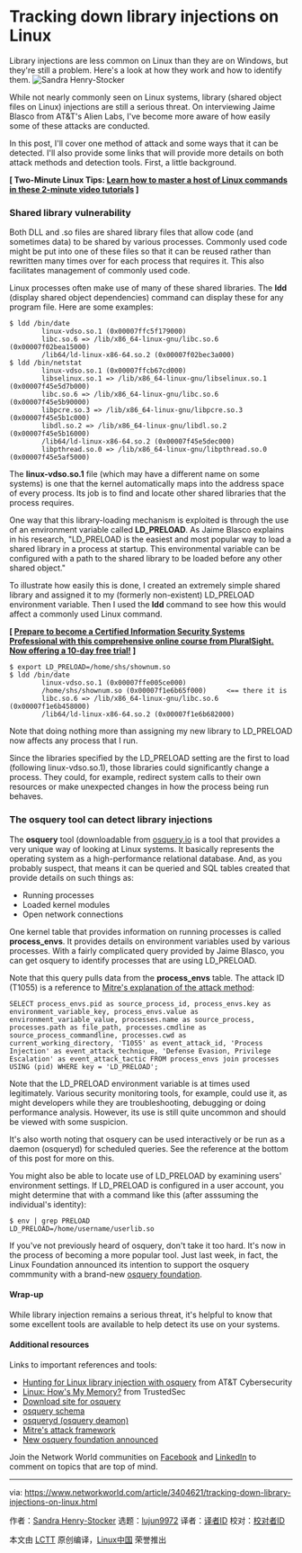 [#]: collector: (lujun9972)
[#]: translator: (LuuMing)
[#]: reviewer: ( )
[#]: publisher: ( )
[#]: url: ( )
[#]: subject: (Tracking down library injections on Linux)
[#]: via: (https://www.networkworld.com/article/3404621/tracking-down-library-injections-on-linux.html)
[#]: author: (Sandra Henry-Stocker https://www.networkworld.com/author/Sandra-Henry_Stocker/)

Tracking down library injections on Linux
======
Library injections are less common on Linux than they are on Windows, but they're still a problem. Here's a look at how they work and how to identify them.
![Sandra Henry-Stocker][1]

While not nearly commonly seen on Linux systems, library (shared object files on Linux) injections are still a serious threat. On interviewing Jaime Blasco from AT&amp;T's Alien Labs, I've become more aware of how easily some of these attacks are conducted.

In this post, I'll cover one method of attack and some ways that it can be detected. I'll also provide some links that will provide more details on both attack methods and detection tools. First, a little background.

**[ Two-Minute Linux Tips: [Learn how to master a host of Linux commands in these 2-minute video tutorials][2] ]**

### Shared library vulnerability

Both DLL and .so files are shared library files that allow code (and sometimes data) to be shared by various processes. Commonly used code might be put into one of these files so that it can be reused rather than rewritten many times over for each process that requires it. This also facilitates management of commonly used code.

Linux processes often make use of many of these shared libraries. The **ldd** (display shared object dependencies) command can display these for any program file. Here are some examples:

```
$ ldd /bin/date
        linux-vdso.so.1 (0x00007ffc5f179000)
        libc.so.6 => /lib/x86_64-linux-gnu/libc.so.6 (0x00007f02bea15000)
        /lib64/ld-linux-x86-64.so.2 (0x00007f02bec3a000)
$ ldd /bin/netstat
        linux-vdso.so.1 (0x00007ffcb67cd000)
        libselinux.so.1 => /lib/x86_64-linux-gnu/libselinux.so.1 (0x00007f45e5d7b000)
        libc.so.6 => /lib/x86_64-linux-gnu/libc.so.6 (0x00007f45e5b90000)
        libpcre.so.3 => /lib/x86_64-linux-gnu/libpcre.so.3 (0x00007f45e5b1c000)
        libdl.so.2 => /lib/x86_64-linux-gnu/libdl.so.2 (0x00007f45e5b16000)
        /lib64/ld-linux-x86-64.so.2 (0x00007f45e5dec000)
        libpthread.so.0 => /lib/x86_64-linux-gnu/libpthread.so.0 (0x00007f45e5af5000)
```

The **linux-vdso.so.1** file (which may have a different name on some systems) is one that the kernel automatically maps into the address space of every process. Its job is to find and locate other shared libraries that the process requires.

One way that this library-loading mechanism is exploited is through the use of an environment variable called **LD_PRELOAD**. As Jaime Blasco explains in his research, "LD_PRELOAD is the easiest and most popular way to load a shared library in a process at startup. This environmental variable can be configured with a path to the shared library to be loaded before any other shared object."

To illustrate how easily this is done, I created an extremely simple shared library and assigned it to my (formerly non-existent) LD_PRELOAD environment variable. Then I used the **ldd** command to see how this would affect a commonly used Linux command.

**[ [Prepare to become a Certified Information Security Systems Professional with this comprehensive online course from PluralSight. Now offering a 10-day free trial!][3] ]**

```
$ export LD_PRELOAD=/home/shs/shownum.so
$ ldd /bin/date
        linux-vdso.so.1 (0x00007ffe005ce000)
        /home/shs/shownum.so (0x00007f1e6b65f000)     <== there it is
        libc.so.6 => /lib/x86_64-linux-gnu/libc.so.6 (0x00007f1e6b458000)
        /lib64/ld-linux-x86-64.so.2 (0x00007f1e6b682000)
```

Note that doing nothing more than assigning my new library to LD_PRELOAD now affects any process that I run.

Since the libraries specified by the LD_PRELOAD setting are the first to load (following linux-vdso.so.1), those libraries could significantly change a process. They could, for example, redirect system calls to their own resources or make unexpected changes in how the process being run behaves.

### The osquery tool can detect library injections

The **osquery** tool (downloadable from [osquery.io][4] is a tool that provides a very unique way of looking at Linux systems. It basically represents the operating system as a high-performance relational database. And, as you probably suspect, that means it can be queried and SQL tables created that provide details on such things as:

  * Running processes
  * Loaded kernel modules
  * Open network connections



One kernel table that provides information on running processes is called **process_envs**. It provides details on environment variables used by various processes. With a fairly complicated query provided by Jaime Blasco, you can get osquery to identify processes that are using LD_PRELOAD.

Note that this query pulls data from the **process_envs** table. The attack ID (T1055) is a reference to [Mitre's explanation of the attack method][5]:

```
SELECT process_envs.pid as source_process_id, process_envs.key as environment_variable_key, process_envs.value as environment_variable_value, processes.name as source_process, processes.path as file_path, processes.cmdline as source_process_commandline, processes.cwd as current_working_directory, 'T1055' as event_attack_id, 'Process Injection' as event_attack_technique, 'Defense Evasion, Privilege Escalation' as event_attack_tactic FROM process_envs join processes USING (pid) WHERE key = 'LD_PRELOAD';
```

Note that the LD_PRELOAD environment variable is at times used legitimately. Various security monitoring tools, for example, could use it, as might developers while they are troubleshooting, debugging or doing performance analysis. However, its use is still quite uncommon and should be viewed with some suspicion.

It's also worth noting that osquery can be used interactively or be run as a daemon (osqueryd) for scheduled queries. See the reference at the bottom of this post for more on this.

You might also be able to locate use of LD_PRELOAD by examining users' environment settings. If LD_PRELOAD is configured in a user account, you might determine that with a command like this (after asssuming the individual's identity):

```
$ env | grep PRELOAD
LD_PRELOAD=/home/username/userlib.so
```

If you've not previously heard of osquery, don't take it too hard. It's now in the process of becoming a more popular tool. Just last week, in fact, the Linux Foundation announced its intention to support the osquery commmunity with a brand-new [osquery foundation][6].

#### Wrap-up

While library injection remains a serious threat, it's helpful to know that some excellent tools are available to help detect its use on your systems.

#### Additional resources

Links to important references and tools:

  * [Hunting for Linux library injection with osquery][7] from AT&amp;T Cybersecurity
  * [Linux: How's My Memory?][8] from TrustedSec
  * [Download site for osquery][4]
  * [osquery schema][9]
  * [osqueryd (osquery deamon)][10]
  * [Mitre's attack framework][11]
  * [New osquery foundation announced][6]



Join the Network World communities on [Facebook][12] and [LinkedIn][13] to comment on topics that are top of mind.

--------------------------------------------------------------------------------

via: https://www.networkworld.com/article/3404621/tracking-down-library-injections-on-linux.html

作者：[Sandra Henry-Stocker][a]
选题：[lujun9972][b]
译者：[译者ID](https://github.com/译者ID)
校对：[校对者ID](https://github.com/校对者ID)

本文由 [LCTT](https://github.com/LCTT/TranslateProject) 原创编译，[Linux中国](https://linux.cn/) 荣誉推出

[a]: https://www.networkworld.com/author/Sandra-Henry_Stocker/
[b]: https://github.com/lujun9972
[1]: https://images.idgesg.net/images/article/2019/06/dll-injection-100800196-large.jpg
[2]: https://www.youtube.com/playlist?list=PL7D2RMSmRO9J8OTpjFECi8DJiTQdd4hua
[3]: https://pluralsight.pxf.io/c/321564/424552/7490?u=https%3A%2F%2Fwww.pluralsight.com%2Fpaths%2Fcertified-information-systems-security-professional-cisspr
[4]: https://osquery.io/
[5]: https://attack.mitre.org/techniques/T1055/
[6]: https://www.linuxfoundation.org/press-release/2019/06/the-linux-foundation-announces-intent-to-form-new-foundation-to-support-osquery-community/
[7]: https://www.alienvault.com/blogs/labs-research/hunting-for-linux-library-injection-with-osquery
[8]: https://www.trustedsec.com/2018/09/linux-hows-my-memory/
[9]: https://osquery.io/schema/3.3.2
[10]: https://osquery.readthedocs.io/en/stable/deployment/configuration/#schedule
[11]: https://attack.mitre.org/
[12]: https://www.facebook.com/NetworkWorld/
[13]: https://www.linkedin.com/company/network-world
